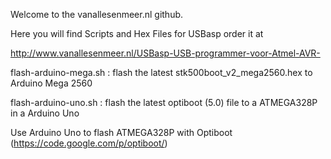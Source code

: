 Welcome to the vanallesenmeer.nl github.

Here you will find Scripts and Hex Files for USBasp order it at 

http://www.vanallesenmeer.nl/USBasp-USB-programmer-voor-Atmel-AVR-

flash-arduino-mega.sh : flash the latest stk500boot_v2_mega2560.hex to Arduino Mega 2560

flash-arduino-uno.sh : flash the latest optiboot (5.0) file to a ATMEGA328P in a Arduino Uno

Use Arduino Uno to flash ATMEGA328P with Optiboot (https://code.google.com/p/optiboot/)
